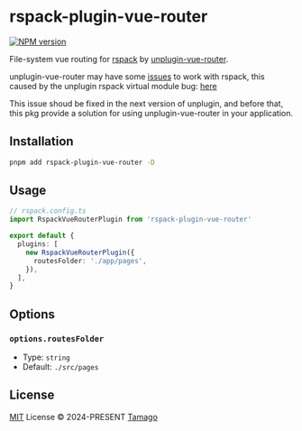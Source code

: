 # rspack-plugin-vue-router

[![NPM version](https://img.shields.io/npm/v/rspack-plugin-vue-router)](https://www.npmjs.com/package/rspack-plugin-vue-router)

File-system vue routing for [rspack](https://rspack.dev/index) by [unplugin-vue-router](https://uvr.esm.is/).

unplugin-vue-router may have some [issues](https://github.com/posva/unplugin-vue-router/issues/500) to work with rspack, this caused by the unplugin rspack virtual module bug: [here](https://github.com/unjs/unplugin/pull/411)

This issue shoud be fixed in the next version of unplugin, and before that, this pkg provide a solution for using unplugin-vue-router in your application.

## Installation

```bash
pnpm add rspack-plugin-vue-router -D
```

## Usage

```ts
// rspack.config.ts
import RspackVueRouterPlugin from 'rspack-plugin-vue-router'

export default {
  plugins: [
    new RspackVueRouterPlugin({
      routesFolder: './app/pages',
    }),
  ],
}
```

## Options

### `options.routesFolder`

- Type: `string`
- Default: `./src/pages`

## License

[MIT](./LICENSE) License © 2024-PRESENT [Tamago](https://github.com/tmg0)
